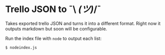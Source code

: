 Trello JSON to ¯\ _(ツ)_/¯
===
Takes exported trello JSON and turns it into a different format. Right now it outputs markdown but soon will be configurable.

Run the index file with `node` to output each list:

```bash
$ nodeindex.js
```
